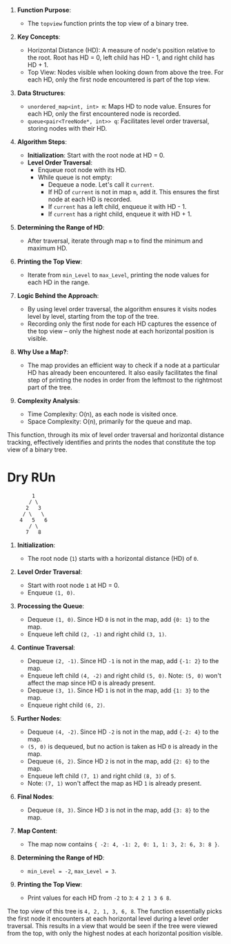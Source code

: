 1. **Function Purpose**: 
   - The `topview` function prints the top view of a binary tree.

2. **Key Concepts**:
   - Horizontal Distance (HD): A measure of node's position relative to the root. Root has HD = 0, left child has HD - 1, and right child has HD + 1.
   - Top View: Nodes visible when looking down from above the tree. For each HD, only the first node encountered is part of the top view.

3. **Data Structures**:
   - `unordered_map<int, int> m`: Maps HD to node value. Ensures for each HD, only the first encountered node is recorded.
   - `queue<pair<TreeNode*, int>> q`: Facilitates level order traversal, storing nodes with their HD.

4. **Algorithm Steps**:
   - **Initialization**: Start with the root node at HD = 0.
   - **Level Order Traversal**:
     - Enqueue root node with its HD.
     - While queue is not empty:
       - Dequeue a node. Let's call it `current`.
       - If HD of `current` is not in map `m`, add it. This ensures the first node at each HD is recorded.
       - If `current` has a left child, enqueue it with HD - 1.
       - If `current` has a right child, enqueue it with HD + 1.

5. **Determining the Range of HD**:
   - After traversal, iterate through map `m` to find the minimum and maximum HD.

6. **Printing the Top View**:
   - Iterate from `min_Level` to `max_Level`, printing the node values for each HD in the range.

7. **Logic Behind the Approach**:
   - By using level order traversal, the algorithm ensures it visits nodes level by level, starting from the top of the tree. 
   - Recording only the first node for each HD captures the essence of the top view – only the highest node at each horizontal position is visible.

8. **Why Use a Map?**:
   - The map provides an efficient way to check if a node at a particular HD has already been encountered. It also easily facilitates the final step of printing the nodes in order from the leftmost to the rightmost part of the tree.

9. **Complexity Analysis**:
   - Time Complexity: O(n), as each node is visited once.
   - Space Complexity: O(n), primarily for the queue and map.

This function, through its mix of level order traversal and horizontal distance tracking, effectively identifies and prints the nodes that constitute the top view of a binary tree.


# Dry RUn

```
        1
       / \
      2   3
     / \   \
    4   5   6
       / \
      7   8
```


1. **Initialization**:
   - The root node (`1`) starts with a horizontal distance (HD) of `0`.

2. **Level Order Traversal**:
   - Start with root node `1` at HD = 0.
   - Enqueue `(1, 0)`.

3. **Processing the Queue**:
   - Dequeue `(1, 0)`. Since HD `0` is not in the map, add `{0: 1}` to the map.
   - Enqueue left child `(2, -1)` and right child `(3, 1)`.

4. **Continue Traversal**:
   - Dequeue `(2, -1)`. Since HD `-1` is not in the map, add `{-1: 2}` to the map.
   - Enqueue left child `(4, -2)` and right child `(5, 0)`. Note: `(5, 0)` won't affect the map since HD `0` is already present.
   - Dequeue `(3, 1)`. Since HD `1` is not in the map, add `{1: 3}` to the map.
   - Enqueue right child `(6, 2)`.

5. **Further Nodes**:
   - Dequeue `(4, -2)`. Since HD `-2` is not in the map, add `{-2: 4}` to the map.
   - `(5, 0)` is dequeued, but no action is taken as HD `0` is already in the map.
   - Dequeue `(6, 2)`. Since HD `2` is not in the map, add `{2: 6}` to the map.
   - Enqueue left child `(7, 1)` and right child `(8, 3)` of `5`.
   - Note: `(7, 1)` won't affect the map as HD `1` is already present.

6. **Final Nodes**:
   - Dequeue `(8, 3)`. Since HD `3` is not in the map, add `{3: 8}` to the map.

7. **Map Content**:
   - The map now contains `{ -2: 4, -1: 2, 0: 1, 1: 3, 2: 6, 3: 8 }`.

8. **Determining the Range of HD**:
   - `min_Level = -2`, `max_Level = 3`.

9. **Printing the Top View**:
   - Print values for each HD from `-2` to `3`: `4 2 1 3 6 8`.

The top view of this tree is `4, 2, 1, 3, 6, 8`. The function essentially picks the first node it encounters at each horizontal level during a level order traversal. This results in a view that would be seen if the tree were viewed from the top, with only the highest nodes at each horizontal position visible.